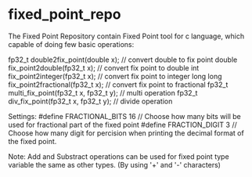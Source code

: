 # fixed_point_repo
The Fixed Point Repository contain Fixed Point tool for c language, which capable of doing few basic operations:

fp32_t double2fix_point(double x); // convert double to fix point
double fix_point2double(fp32_t x); // convert fix point to double
int fix_point2integer(fp32_t x);   // convert fix point to integer
long long fix_point2fractional(fp32_t x);  // convert fix point to fractional
fp32_t multi_fix_point(fp32_t x, fp32_t y); // multi operation
fp32_t div_fix_point(fp32_t x, fp32_t y); // divide operation

Settings:
#define FRACTIONAL_BITS 16  // Choose how many bits will be used for fractional part of the fixed point
#define FRACTION_DIGIT 3 // Choose how many digit for percision when printing the decimal format of the fixed point.

Note: Add and Substract operations can be used for fixed point type variable the same as other types. (By using '+' and '-' characters)
